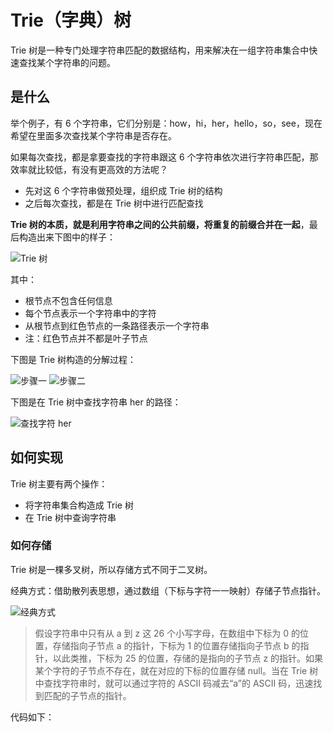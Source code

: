 # Trie（字典）树

Trie 树是一种专门处理字符串匹配的数据结构，用来解决在一组字符串集合中快速查找某个字符串的问题。

## 是什么

举个例子，有 6 个字符串，它们分别是：how，hi，her，hello，so，see，现在希望在里面多次查找某个字符串是否存在。

如果每次查找，都是拿要查找的字符串跟这 6 个字符串依次进行字符串匹配，那效率就比较低，有没有更高效的方法呢？

- 先对这 6 个字符串做预处理，组织成 Trie 树的结构
- 之后每次查找，都是在 Trie 树中进行匹配查找

**Trie 树的本质，就是利用字符串之间的公共前缀，将重复的前缀合并在一起**，最后构造出来下图中的样子：

![Trie 树](@imgs/280fbc0bfdef8380fcb632af39e84b32.jpg)

其中：

- 根节点不包含任何信息
- 每个节点表示一个字符串中的字符
- 从根节点到红色节点的一条路径表示一个字符串
- 注：红色节点并不都是叶子节点

下图是 Trie 树构造的分解过程：

![步骤一](@imgs/f848a7d8bda3d4f8bb4a7cbfaabab66c.jpg)
![步骤二](@imgs/06b45fde2ca8077465e0c557bc749ab6.jpg)

下图是在 Trie 树中查找字符串 her 的路径：

![查找字符 her](@imgs/6dbed0579a60c6d170bd8fde5990bfb9.jpg)

## 如何实现

Trie 树主要有两个操作：

- 将字符串集合构造成 Trie 树
- 在 Trie 树中查询字符串

### 如何存储

Trie 树是一棵多叉树，所以存储方式不同于二叉树。

经典方式：借助散列表思想，通过数组（下标与字符一一映射）存储子节点指针。

![经典方式](@imgs/f5a4a9cb7f0fe9dcfbf29eb1e5da6d35.jpg)

> 假设字符串中只有从 a 到 z 这 26 个小写字母，在数组中下标为 0 的位置，存储指向子节点 a 的指针，下标为 1 的位置存储指向子节点 b 的指针，以此类推，下标为 25 的位置，存储的是指向的子节点 z 的指针。如果某个字符的子节点不存在，就在对应的下标的位置存储 null。当在 Trie 树中查找字符串时，就可以通过字符的 ASCII 码减去“a”的 ASCII 码，迅速找到匹配的子节点的指针。

代码如下：

```ts

```
